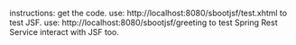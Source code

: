 instructions:
get the code.
use: http://localhost:8080/sbootjsf/test.xhtml to test JSF.
use: http://localhost:8080/sbootjsf/greeting to test Spring Rest Service interact with JSF too.
